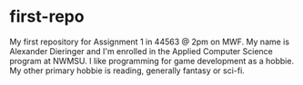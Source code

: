 # first-repo
My first repository for Assignment 1 in 44563 @ 2pm on MWF.
My name is Alexander Dieringer and I'm enrolled in the Applied Computer Science program at NWMSU.  I like programming for game development as a hobbie.
My other primary hobbie is reading, generally fantasy or sci-fi.
